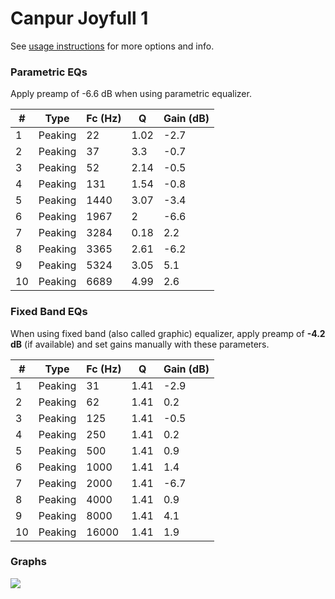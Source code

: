 # Canpur Joyfull 1
See [usage instructions](https://github.com/jaakkopasanen/AutoEq#usage) for more options and info.

### Parametric EQs
Apply preamp of -6.6 dB when using parametric equalizer.

|   # | Type    |   Fc (Hz) |    Q |   Gain (dB) |
|-----|---------|-----------|------|-------------|
|   1 | Peaking |        22 | 1.02 |        -2.7 |
|   2 | Peaking |        37 | 3.3  |        -0.7 |
|   3 | Peaking |        52 | 2.14 |        -0.5 |
|   4 | Peaking |       131 | 1.54 |        -0.8 |
|   5 | Peaking |      1440 | 3.07 |        -3.4 |
|   6 | Peaking |      1967 | 2    |        -6.6 |
|   7 | Peaking |      3284 | 0.18 |         2.2 |
|   8 | Peaking |      3365 | 2.61 |        -6.2 |
|   9 | Peaking |      5324 | 3.05 |         5.1 |
|  10 | Peaking |      6689 | 4.99 |         2.6 |

### Fixed Band EQs
When using fixed band (also called graphic) equalizer, apply preamp of **-4.2 dB** (if available) and set gains manually with these parameters.

|   # | Type    |   Fc (Hz) |    Q |   Gain (dB) |
|-----|---------|-----------|------|-------------|
|   1 | Peaking |        31 | 1.41 |        -2.9 |
|   2 | Peaking |        62 | 1.41 |         0.2 |
|   3 | Peaking |       125 | 1.41 |        -0.5 |
|   4 | Peaking |       250 | 1.41 |         0.2 |
|   5 | Peaking |       500 | 1.41 |         0.9 |
|   6 | Peaking |      1000 | 1.41 |         1.4 |
|   7 | Peaking |      2000 | 1.41 |        -6.7 |
|   8 | Peaking |      4000 | 1.41 |         0.9 |
|   9 | Peaking |      8000 | 1.41 |         4.1 |
|  10 | Peaking |     16000 | 1.41 |         1.9 |

### Graphs
![](./Canpur%20Joyfull%201.png)
